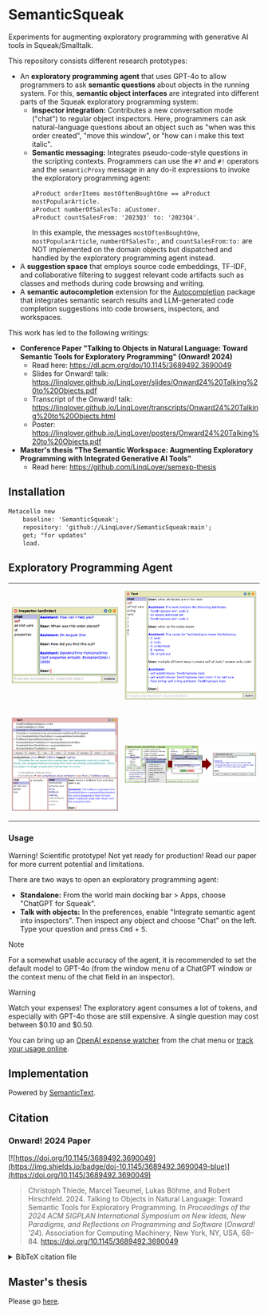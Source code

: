 # SemanticSqueak

Experiments for augmenting exploratory programming with generative AI tools in Squeak/Smalltalk.

This repository consists different research prototypes:

- An **exploratory programming agent** that uses GPT-4o to allow programmers to ask **semantic questions** about objects in the running system. For this, **semantic object interfaces** are integrated into different parts of the Squeak exploratory programming system:
  - **Inspector integration:** Contributes a new conversation mode ("chat") to regular object inspectors. Here, programmers can ask natural-language questions about an object such as "when was this order created", "move this window", or "how can i make this text italic".
  - **Semantic messaging:** Integrates pseudo-code-style questions in the scripting contexts. Programmers can use the `#?` and `#!` operators and the `semanticProxy` message in any do-it expressions to invoke the exploratory programming agent:
    ```smalltalk
	aProduct orderItems mostOftenBoughtOne == aProduct mostPopularArticle.
    aProduct numberOfSalesTo: aCustomer.
    aProduct countSalesFrom: '2023Q3' to: '2023Q4'.
    ```
	In this example, the messages `mostOftenBoughtOne`, `mostPopularArticle`, `numberOfSalesTo:`, and `countSalesFrom:to:` are NOT implemented on the domain objects but dispatched and handled by the exploratory programming agent instead.
- A **suggestion space** that employs source code embeddings, TF-IDF, and collaborative filtering to suggest relevant code artifacts such as classes and methods during code browsing and writing.
- A **semantic autocompletion** extension for the [Autocompletion](https://github.com/LeonMatthes/Autocompletion) package that integrates semantic search results and LLM-generated code completion suggestions into code browsers, inspectors, and workspaces.

This work has led to the following writings:

- **Conference Paper "Talking to Objects in Natural Language: Toward Semantic Tools for Exploratory Programming" (Onward! 2024)**
  - Read here: <https://dl.acm.org/doi/10.1145/3689492.3690049>
  - Slides for Onward! talk: <https://linqlover.github.io/LinqLover/slides/Onward24%20Talking%20to%20Objects.pdf>
  - Transcript of the Onward! talk: <https://linqlover.github.io/LinqLover/transcripts/Onward24%20Talking%20to%20Objects.html>
  - Poster: <https://linqlover.github.io/LinqLover/posters/Onward24%20Talking%20to%20Objects.pdf>
- **Master's thesis "The Semantic Workspace: Augmenting Exploratory Programming with Integrated Generative AI Tools"**
  - Read here: <https://github.com/LinqLover/semexp-thesis>

## Installation

```smalltalk
Metacello new
	baseline: 'SemanticSqueak';
	repository: 'github://LinqLover/SemanticSqueak:main';
	get; "for updates"
	load.
```

## Exploratory Programming Agent

<table>
	<tr>
		<td width="30%">
			<p>
				<img src="./assets/agent-order.png">
			</p>
		</td>
		<td width="70%">
			<p>
				<img src="./assets/agent-text.png">
			</p>
		</td>
	</tr>
	<tr>
		<td width="45%">
			<p>
				<img src="./assets/agent-debugger.png">
			</p>
		</td>
		<td width="80%">
			<p>
				<img src="./assets/agent-browser.png">
			</p>
		</td>
	</tr>
</table>

### Usage

Warning! Scientific prototype! Not yet ready for production! Read our paper for more current potential and limitations.

There are two ways to open an exploratory programming agent:

- **Standalone:** From the world main docking bar > Apps, choose "ChatGPT for Squeak".
- **Talk with objects:** In the preferences, enable "Integrate semantic agent into inspectors". Then inspect any object and choose "Chat" on the left. Type your question and press <kbd>Cmd</kbd> + <kbd>S</kbd>.

> [!NOTE]
> For a somewhat usable accuracy of the agent, it is recommended to set the default model to GPT-4o (from the window menu of a ChatGPT window or the context menu of the chat field in an inspector).

> [!WARNING]
> Watch your expenses! The exploratory agent consumes a lot of tokens, and especially with GPT-4o those are still expensive. A single question may cost between $0.10 and $0.50.
>
> You can bring up an [OpenAI expense watcher](https://github.com/LinqLover/Squeak-SemanticText#openai-api-expense-watcher) from the chat menu or [track your usage online](https://platform.openai.com/usage).

## Implementation

Powered by [SemanticText](https://github.com/hpi-swa-lab/Squeak-SemanticText).

## Citation

### Onward! 2024 Paper

[![https://doi.org/10.1145/3689492.3690049](https://img.shields.io/badge/doi-10.1145/3689492.3690049-blue)](https://doi.org/10.1145/3689492.3690049)

> Christoph Thiede, Marcel Taeumel, Lukas Böhme, and Robert Hirschfeld. 2024. Talking to Objects in Natural Language: Toward Semantic Tools for Exploratory Programming. In *Proceedings of the 2024 ACM SIGPLAN International Symposium on New Ideas, New Paradigms, and Reflections on Programming and Software* (*Onward! '24*). Association for Computing Machinery, New York, NY, USA, 68–84. https://doi.org/10.1145/3689492.3690049

<details>
<summary>BibTeX citation file</summary>
<pre><code>@inproceedings{thiede2024talking,
	author = {Thiede, Christoph and Taeumel, Marcel and B\"{o}hme, Lukas and Hirschfeld, Robert},
	title = {Talking to Objects in Natural Language: Toward Semantic Tools for Exploratory Programming},
	year = {2024},
	month = {10},
	day = {25},
	isbn = {979-840071215-9},
	publisher = {Association for Computing Machinery},
	address = {New York, NY, USA},
	doi = {10.1145/3689492.3690049},
	abstract = {In exploratory programming, programmers often face a semantic gap between their high-level understanding and the low-level interfaces available for interacting with objects in a system. That is, technical object structure and behavior need to be interpreted as abstract domain concepts, which then increases cognitive load and thus impedes exploration progress. We propose semantic object interfaces that bridge this gap by enabling contextual, natural-language conversations with objects. Our approach leverages an exploratory programming agent powered by a large language model (LLM) to translate natural-language questions into low-level experiments and provide high-level answers. We describe a framework for integrating semantic object interfaces into existing exploratory programming systems, including a prototype implementation in Squeak/Smalltalk using GPT-4o. We showcase the potential of semantic object interfaces through case studies and discuss their feasibility, limitations, and impact on the programming experience. While challenges remain, our approach promises to reduce mental effort and empower programmers to explore and understand systems at a higher level of abstraction for a better programming experience.},
	booktitle = {Proceedings of the 2024 ACM SIGPLAN International Symposium on New Ideas, New Paradigms, and Reflections on Programming and Software},
	pages = {68–84},
	numpages = {17},
	keywords = {ChatGPT, LLMs, Smalltalk, conversational agents, exploratory programming, generative AI, natural-language programming, object-oriented programming, semantic tools},
	location = {Pasadena, CA, USA},
	series = {Onward! '24}
}</code></pre>
</details>

## Master's thesis

Please go [here](https://github.com/LinqLover/semexp-thesis#citing).
